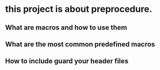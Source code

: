 # this project is about preprocedure.
## What are macros and how to use them
## What are the most common predefined macros
## How to include guard your header files
